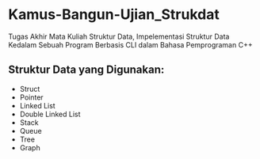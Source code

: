 # Kamus-Bangun-Ujian_Strukdat
Tugas Akhir Mata Kuliah Struktur Data, Impelementasi Struktur Data Kedalam Sebuah Program Berbasis CLI dalam Bahasa Pemprograman C++ 
## Struktur Data yang Digunakan:
- Struct
- Pointer
- Linked List
- Double Linked List
- Stack
- Queue
- Tree
- Graph
